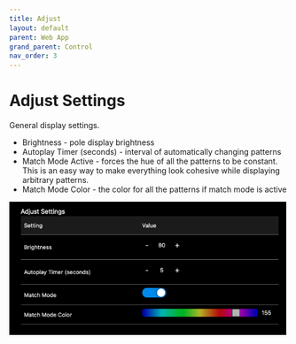 ```yaml
---
title: Adjust
layout: default
parent: Web App
grand_parent: Control
nav_order: 3
---
```


# Adjust Settings

General display settings.

- Brightness - pole display brightness
- Autoplay Timer (seconds) - interval of automatically changing patterns
- Match Mode Active - forces the hue of all the patterns to be constant. This is an easy way to make everything look cohesive while displaying arbitrary patterns. 
- Match Mode Color - the color for all the patterns if match mode is active

<img src="/assets/server/adjustsettings.png" alt="Adjust settings" width="500">
